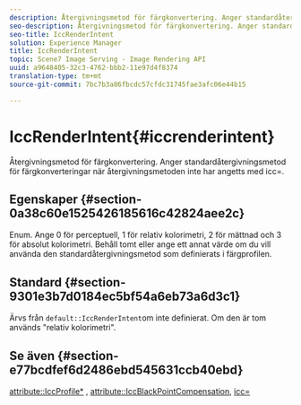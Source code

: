 ```yaml
---
description: Återgivningsmetod för färgkonvertering. Anger standardåtergivningsmetod för färgkonverteringar när återgivningsmetoden inte har angetts med icc=.
seo-description: Återgivningsmetod för färgkonvertering. Anger standardåtergivningsmetod för färgkonverteringar när återgivningsmetoden inte har angetts med icc=.
seo-title: IccRenderIntent
solution: Experience Manager
title: IccRenderIntent
topic: Scene7 Image Serving - Image Rendering API
uuid: a9648405-32c3-4762-bbb2-11e97d4f8374
translation-type: tm+mt
source-git-commit: 7bc7b3a86fbcdc57cfdc31745fae3afc06e44b15

---
```



# IccRenderIntent{#iccrenderintent}

Återgivningsmetod för färgkonvertering. Anger standardåtergivningsmetod för färgkonverteringar när återgivningsmetoden inte har angetts med icc=.

## Egenskaper {#section-0a38c60e1525426185616c42824aee2c}

Enum. Ange 0 för perceptuell, 1 för relativ kolorimetri, 2 för mättnad och 3 för absolut kolorimetri. Behåll tomt eller ange ett annat värde om du vill använda den standardåtergivningsmetod som definierats i färgprofilen.

## Standard {#section-9301e3b7d0184ec5bf54a6eb73a6d3c1}

Ärvs från `default::IccRenderIntent`om inte definierat. Om den är tom används &quot;relativ kolorimetri&quot;.

## Se även {#section-e77bcdfef6d2486ebd545631ccb40ebd}

[attribute::IccProfile*](../../../../../ir-api/material-cat/image-rendering-api-ref/c-ir-material-catalog/c-ir-attributes-reference/r-ir-iccprofilecmyk.md#reference-55aead2d924847ffbd1be4c46add7127) , [attribute::IccBlackPointCompensation](../../../../../ir-api/material-cat/image-rendering-api-ref/c-ir-material-catalog/c-ir-attributes-reference/r-ir-iccblackpointcompensation.md#reference-d939b0cdf6564baaa88deb1059e3b7f0), [icc=](../../../../../ir-api/http-protocol/image-rendering-api-ref/c-ir-http-protocol-ref/c-ir-http-protocol-command-reference/r-ir-icc.md#reference-86a2fff3cef24982ad2063d977a16e06)
